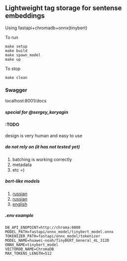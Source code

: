 ## Lightweight tag storage for sentense embeddings
  Using fastapi+chromadb+onnx(tinybert)

  To run
```
make setup
make build
make spawn_model
make up
```

  To stop
```
make clean
```
### Swagger

  localhost:8001/docs


##### special for @sergey_koryagin


#### :TODO
  design is very human and easy to use

##### do not rely on (it has not tested yet)
1.  batching is working correctly
2.  metadata 
3.  etc =)

##### bert-like models
1. [russian](https://huggingface.co/cointegrated/rubert-tiny2)
2. [russian](https://huggingface.co/ai-sage/Giga-Embeddings-instruct)
3. [english](https://huggingface.co/huawei-noah/TinyBERT_General_4L_312D)

##### .env example

```
DB_API_ENDPOINT=http://chroma:8000
MODEL_PATH=fastapi/onnx_model/tinybert_model.onnx
TOKENIZER_PATH=fastapi/onnx_model/tokenizer
MODEL_NAME=huawei-noah/TinyBERT_General_4L_312D
ONNX_NAME=tinybert_model
VECTORDB_NAME=ChromaDB
MAX_TOKENS_LENGTH=512
```
